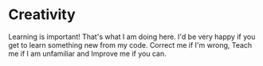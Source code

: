 # Creativity
Learning is important! That's what I am doing here. I'd be very happy if you get to learn something new from my code. Correct me if I'm wrong, Teach me if I am unfamiliar and Improve me if you can.
